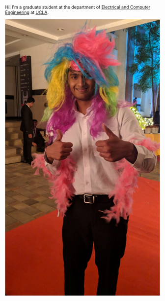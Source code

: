 Hi! I'm a graduate student at the department of [Electrical and Computer Engineering](https://www.ee.ucla.edu) at [UCLA](https://samueli.ucla.edu).


![Me](images/goofy_photo.jpg)
